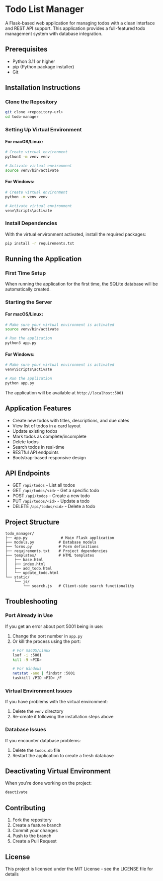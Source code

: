 # Todo List Manager

A Flask-based web application for managing todos with a clean interface and REST API support. This application provides a full-featured todo management system with database integration.

## Prerequisites

- Python 3.11 or higher
- pip (Python package installer)
- Git

## Installation Instructions

### Clone the Repository
```bash
git clone <repository-url>
cd todo-manager
```

### Setting Up Virtual Environment

#### For macOS/Linux:
```bash
# Create virtual environment
python3 -m venv venv

# Activate virtual environment
source venv/bin/activate
```

#### For Windows:
```bash
# Create virtual environment
python -m venv venv

# Activate virtual environment
venv\Scripts\activate
```

### Install Dependencies

With the virtual environment activated, install the required packages:
```bash
pip install -r requirements.txt
```

## Running the Application

### First Time Setup
When running the application for the first time, the SQLite database will be automatically created.

### Starting the Server

#### For macOS/Linux:
```bash
# Make sure your virtual environment is activated
source venv/bin/activate

# Run the application
python3 app.py
```

#### For Windows:
```bash
# Make sure your virtual environment is activated
venv\Scripts\activate

# Run the application
python app.py
```

The application will be available at `http://localhost:5001`

## Application Features

- Create new todos with titles, descriptions, and due dates
- View list of todos in a card layout
- Update existing todos
- Mark todos as complete/incomplete
- Delete todos
- Search todos in real-time
- RESTful API endpoints
- Bootstrap-based responsive design

## API Endpoints

- GET `/api/todos` - List all todos
- GET `/api/todos/<id>` - Get a specific todo
- POST `/api/todos` - Create a new todo
- PUT `/api/todos/<id>` - Update a todo
- DELETE `/api/todos/<id>` - Delete a todo

## Project Structure
```
todo_manager/
├── app.py               # Main Flask application
├── models.py           # Database models
├── forms.py            # Form definitions
├── requirements.txt    # Project dependencies
├── templates/          # HTML templates
│   ├── base.html
│   ├── index.html
│   ├── add_todo.html
│   └── update_todo.html
└── static/
    └── js/
        └── search.js   # Client-side search functionality
```

## Troubleshooting

### Port Already in Use
If you get an error about port 5001 being in use:
1. Change the port number in `app.py`
2. Or kill the process using the port:
   ```bash
   # For macOS/Linux
   lsof -i :5001
   kill -9 <PID>
   
   # For Windows
   netstat -ano | findstr :5001
   taskkill /PID <PID> /F
   ```

### Virtual Environment Issues
If you have problems with the virtual environment:
1. Delete the `venv` directory
2. Re-create it following the installation steps above

### Database Issues
If you encounter database problems:
1. Delete the `todos.db` file
2. Restart the application to create a fresh database

## Deactivating Virtual Environment

When you're done working on the project:
```bash
deactivate
```

## Contributing

1. Fork the repository
2. Create a feature branch
3. Commit your changes
4. Push to the branch
5. Create a Pull Request

## License

This project is licensed under the MIT License - see the LICENSE file for details
